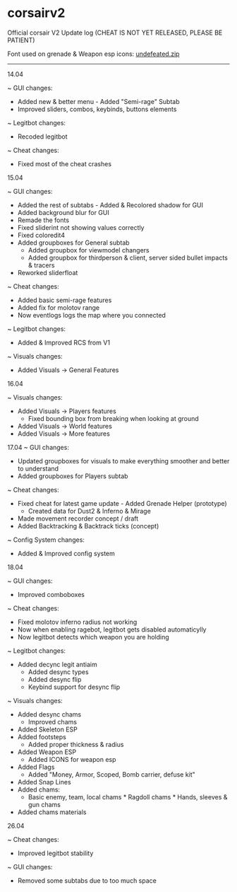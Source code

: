 # corsairv2
Official corsair V2 Update log (CHEAT IS NOT YET RELEASED, PLEASE BE PATIENT)

Font used on grenade & Weapon esp icons: [undefeated.zip](https://github.com/CCCorsair/corsairv2/files/6337678/undefeated.zip)


------------------------------


14.04 

~ GUI changes:

- Added new & better menu - Added "Semi-rage" Subtab 
- Improved sliders, combos, keybinds, buttons elements

~ Legitbot changes:

- Recoded legitbot

~ Cheat changes:

- Fixed most of the cheat crashes

15.04 

~ GUI changes:

- Added the rest of subtabs - Added & Recolored shadow for GUI 
- Added background blur for GUI 
- Remade the fonts 
- Fixed sliderint not showing values correctly 
- Fixed coloredit4 
- Added groupboxes for General subtab 
  * Added groupbox for viewmodel changers 
  * Added groupbox for thirdperson & client, server sided bullet impacts & tracers 
- Reworked sliderfloat

~ Cheat changes: 
- Added basic semi-rage features 
- Added fix for molotov range 
- Now eventlogs logs the map where you connected

~ Legitbot changes: 
- Added & Improved RCS from V1

~ Visuals changes: 
- Added Visuals -> General Features

16.04

~ Visuals changes: 
- Added Visuals -> Players features 
  * Fixed bounding box from breaking when looking at ground 
- Added Visuals -> World features 
- Added Visuals -> More features

17.04
~ GUI changes:
- Updated groupboxes for visuals to make everything smoother and better to understand 
- Added groupboxes for Players subtab

~ Cheat changes:
- Fixed cheat for latest game update - Added Grenade Helper (prototype)
  * Created data for Dust2 & Inferno & Mirage 
- Made movement recorder concept / draft 
- Added Backtracking & Backtrack ticks (concept)

~ Config System changes: 
- Added & Improved config system

18.04 

~ GUI changes:
- Improved comboboxes

~ Cheat changes:
- Fixed molotov inferno radius not working 
- Now when enabling ragebot, legitbot gets disabled automaticylly 
- Now legitbot detects which weapon you are holding

~ Legitbot changes:
- Added decync legit antiaim 
  * Added desync types 
  * Added desync flip 
  * Keybind support for desync flip

~ Visuals changes:
- Added desync chams 
  * Improved chams 
- Added Skeleton ESP 
- Added footsteps 
  * Added proper thickness & radius 
- Added Weapon ESP 
  * Added ICONS for weapon esp 
- Added Flags 
  * Added "Money, Armor, Scoped, Bomb carrier, defuse kit" 
- Added Snap Lines 
- Added chams: 
  * Basic enemy, team, local chams * Ragdoll chams * Hands, sleeves & gun chams 
- Added chams materials

26.04 

~ Cheat changes:
- Improved legitbot stability

~ GUI changes: 
- Removed some subtabs due to too much space 
